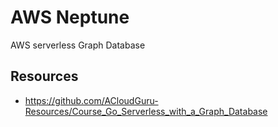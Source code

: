 # AWS Neptune
AWS serverless Graph Database

## Resources
- https://github.com/ACloudGuru-Resources/Course_Go_Serverless_with_a_Graph_Database
